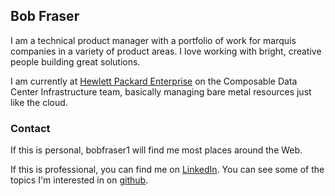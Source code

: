 ## Bob Fraser

I am a technical product manager with a portfolio of work for marquis companies in a variety of product areas. I love working with bright, creative people building great solutions.

I am currently at [Hewlett Packard Enterprise](https://hpe.com/info/composable/) on the Composable Data Center Infrastructure team, basically managing bare metal resources just like the cloud.

### Contact

If this is personal, bobfraser1 will find me most places around the Web.

If this is professional, you can find me on [LinkedIn](https://www.linkedin.com/in/bobfraser/). You can see some of the topics I'm interested in on [github](https://github.com/bobfraser1).
